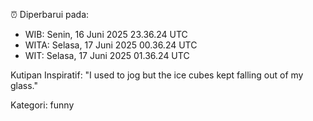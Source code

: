 ⏰ Diperbarui pada:
- WIB: Senin, 16 Juni 2025 23.36.24 UTC
- WITA: Selasa, 17 Juni 2025 00.36.24 UTC
- WIT: Selasa, 17 Juni 2025 01.36.24 UTC

Kutipan Inspiratif:
"I used to jog but the ice cubes kept falling out of my glass."


Kategori: funny

